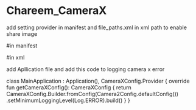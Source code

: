# Chareem_CameraX

add setting provider in manifest and file_paths.xml in xml path to enable share image

#in manifest
  <provider
      android:name="androidx.core.content.FileProvider"
      android:authorities="${applicationId}.provider"
      android:exported="false"
      android:grantUriPermissions="true">
      <meta-data
          android:name="android.support.FILE_PROVIDER_PATHS"
          android:resource="@xml/file_paths"/>
  </provider>
  
#in xml
<paths xmlns:android="http://schemas.android.com/apk/res/android">
    <external-media-path name="media" android:path="@{string/app_name}/" path="." />
    <files-path name="files" path="."/>
</paths>

add Apllication file and add this code to logging camera x error

class MainApplication : Application(), CameraXConfig.Provider {
    override fun getCameraXConfig(): CameraXConfig {
        return CameraXConfig.Builder.fromConfig(Camera2Config.defaultConfig())
            .setMinimumLoggingLevel(Log.ERROR).build()
    }
}
